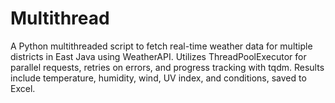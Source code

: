 # Multithread
A Python multithreaded script to fetch real-time weather data for multiple districts in East Java using WeatherAPI. Utilizes ThreadPoolExecutor for parallel requests, retries on errors, and progress tracking with tqdm. Results include temperature, humidity, wind, UV index, and conditions, saved to Excel.
